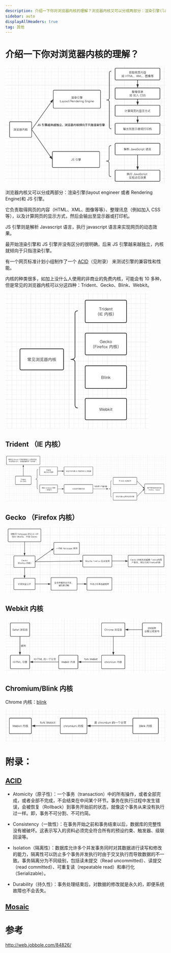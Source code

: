 ```yaml
---
description: 介绍一下你对浏览器内核的理解？浏览器内核又可以分成两部分：渲染引擎(layout engineer 或者 Rendering Engine)和 JS 引擎...
sidebar: auto
displayAllHeaders: true
tag: 其他
---
```


# 介绍一下你对浏览器内核的理解？

![浏览器内核](./images/01.rendering-engine/01.png)

浏览器内核又可以分成两部分：渲染引擎(layout engineer 或者 Rendering Engine)和 JS 引擎。

它负责取得网页的内容（HTML、XML、图像等等）、整理讯息（例如加入 CSS 等），以及计算网页的显示方式，然后会输出至显示器或打印机。

JS 引擎则是解析 Javascript 语言，执行 javascript 语言来实现网页的动态效果。

最开始渲染引擎和 JS 引擎并没有区分的很明确，后来 JS 引擎越来越独立，内核就倾向于只指渲染引擎。

有一个网页标准计划小组制作了一个 [ACID](#ACID)（见附录） 来测试引擎的兼容性和性能。

内核的种类很多，如加上没什么人使用的非商业的免费内核，可能会有 10 多种，但是常见的浏览器内核可以分这四种：Trident、Gecko、Blink、Webkit。

![常见浏览器内核](./images/01.rendering-engine/02.png)

## Trident （IE 内核）

![IE浏览器内核](./images/01.rendering-engine/03.png)

## Gecko （Firefox 内核）

![Gecko 内核](./images/01.rendering-engine/04.png)

## Webkit 内核

![Webkit 内核](./images/01.rendering-engine/05.png)

## Chromium/Blink 内核

Chrome 内核：[blink](https://www.chromium.org/blink)

![Blink 内核](./images/01.rendering-engine/06.png)


# 附录：

## [ACID](https://en.wikipedia.org/wiki/ACID_\(computer_science\))

- Atomicity（原子性）：一个事务（transaction）中的所有操作，或者全部完成，或者全部不完成，不会结束在中间某个环节。事务在执行过程中发生错误，会被恢复（Rollback）到事务开始前的状态，就像这个事务从来没有执行过一样。即，事务不可分割、不可约简。

- Consistency（一致性）：在事务开始之前和事务结束以后，数据库的完整性没有被破坏。这表示写入的资料必须完全符合所有的预设约束、触发器、级联回滚等。

- Isolation（隔离性）：数据库允许多个并发事务同时对其数据进行读写和修改的能力，隔离性可以防止多个事务并发执行时由于交叉执行而导致数据的不一致。事务隔离分为不同级别，包括读未提交（Read uncommitted）、读提交（read committed）、可重复读（repeatable read）和串行化（Serializable）。

- Durability（持久性）：事务处理结束后，对数据的修改就是永久的，即便系统故障也不会丢失。

## [Mosaic](https://en.wikipedia.org/wiki/Mosaic_\(web_browser\))

# 参考

http://web.jobbole.com/84826/  